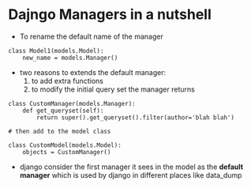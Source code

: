 # Dajngo Managers in a nutshell

- To rename the default name of the manager

```
class Model1(models.Model):
    new_name = models.Manager()
```

- two reasons to extends the default manager:
  1. to add extra functions
  2. to modify the initial query set the manager returns

```
class CustomManager(models.Manager):
    def get_queryset(self):
        return super().get_queryset().filter(author='blah blah')

# then add to the model class

class CustomModel(models.Model):
    objects = CustomManager()
```

- django consider the first manager it sees in the model as the **default manager**  which is used by django in different places like data_dump
